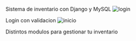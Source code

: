 Sistema de inventario con Django y MySQL
![login](https://user-images.githubusercontent.com/78942170/209452002-21cd5684-44e5-4040-b90e-bbbcd5803db8.PNG)

Login con validacion
![inicio](https://user-images.githubusercontent.com/78942170/209452006-1373c981-2610-4239-b5d5-8de4b551ad8e.PNG)

Distintos modulos para gestionar tu inventario
